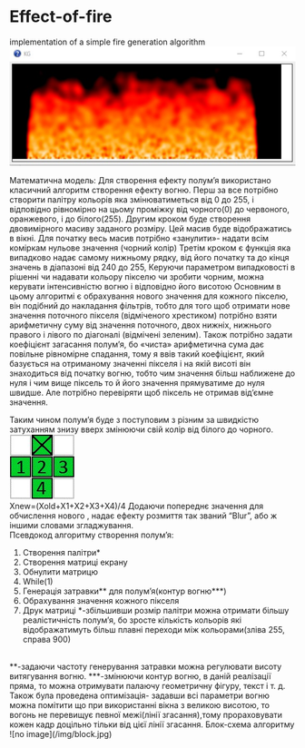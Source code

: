 # Effect-of-fire
implementation of a simple fire generation algorithm <br />
 ![no image](/img/fire.jpg)
 
 
<p>Математична модель:
Для створення ефекту полум’я використано  класичний алгоритм створення ефекту вогню.
Перш за все потрібно створити палітру кольорів яка змінюватиметься від 0 до 255, і відповідно рівномірно на цьому проміжку від чорного(0) до червоного, оранжевого, і до білого(255).
Другим кроком буде створення двовимірного масиву заданого  розміру. Цей масив буде відображатись в вікні. Для початку весь масив потрібно «занулити»- надати всім коміркам нульове значення (чорний колір)
Третім кроком є функція  яка випадково надає самому нижньому рядку, від його початку та до кінця значень в діапазоні від 240 до 255,
Керуючи параметром випадковості в рішенні чи надавати кольору пікселю чи зробити чорним, можна керувати інтенсивністю вогню і відповідно його висотою
Основним в цьому алгоритмі є обрахування нового значення для кожного пікселю, він подібний до накладання фільтрів, тобто для того щоб отримати нове значення поточного пікселя (відміченого хрестиком) потрібно взяти арифметичну суму від значення поточного, двох нижніх, нижнього правого і лівого  по діагоналі (відмічені зеленим). 
Також потрібно задати коефіцієнт загасання полум’я, бо «чиста» арифметична сума дає повільне рівномірне спадання, тому я ввів такий коефіцієнт, який базується на отриманому значенні пікселя і  на якій висоті він знаходиться  від початку вогню, тобто чим значення більш наближене до нуля і чим вище піксель то й його значення прямуватиме до нуля швидше. Але потрібно перевіряти щоб  піксель не  отримав від’ємне значення.</p>  

Таким чином полум’я буде  з поступовим   з різним за  швидкістю  затуханням  знизу вверх змінюючи свій колір від білого до чорного.
 ![no image](/img/alg.jpg)
 <br />
 Xnew=(Xold+X1+X2+X3+X4)/4
Додаючи попереднє значення для обчислення нового , надає ефекту розмиття так званий “Blur”, або ж іншими словами згладжування.
 <br />
Псевдокод алгоритму створення полум’я:
1.	Створення палітри* 
2.	Створення матриці екрану 
3.	Обнулити матрицю
4.	While(1)
5. Генерація затравки**  для полум’я(контур вогню***)
6. Обрахування значення кожного пікселя
7. Друк  матриці
*-збільшивши розмір палітри можна отримати більшу реалістичність полум’я, бо зросте кількість кольорів які відображатимуть більш плавні переходи між кольорами(зліва 255, справа 900)
  <br />   
**-задаючи частоту  генерування затравки можна регулювати висоту витягування вогню.
***-змінюючи контур вогню, в даній реалізації пряма, то можна отримувати палаючу геометричну фігуру, текст і т. д.
Також була проведена оптимізація- задавши всі параметри вогню можна помітити що при використанні вікна з великою висотою, то вогонь не перевищує певної межі(лінії згасання),тому прораховувати кожен кадр доцільно тільки від цієї лінії згасання.
Блок-схема алгоритму 
  <br />
 ![no image](/img/block.jpg)


